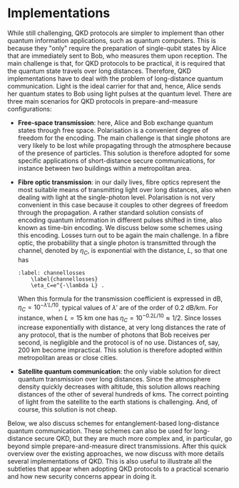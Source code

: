 # Implementations

While still challenging, QKD protocols are simpler to implement than other quantum information applications, such as quantum computers. This is because they "only" require the preparation of single-qubit states by Alice that are immediately sent to Bob, who measures them upon reception. The main challenge is that, for QKD protocols to be practical, it is required that the quantum state travels over long distances. Therefore, QKD implementations have to deal with the problem of long-distance quantum communication. Light is the ideal carrier for that and, hence, Alice sends her quantum states to Bob using light pulses at the quantum level. There are three main scenarios for QKD protocols in prepare-and-measure configurations:

- **Free-space transmission**: here, Alice and Bob exchange quantum states through free space. Polarisation is a convenient degree of freedom for the encoding. The main challenge is that single photons are very likely to be lost while propagating through the atmosphere because of the presence of particles. This solution is therefore adopted for some specific applications of short-distance secure communications, for instance between two buildings within a metropolitan area. 

- **Fibre optic transmission**: in our daily lives, fibre optics represent the most suitable means of transmitting light over long distances, also when dealing with light at the single-photon level. Polarisation is not very convenient in this case because it couples to other degrees of freedom through the propagation. A rather standard solution consists of encoding quantum information in different pulses shifted in time, also known as time-bin encoding. We discuss below some schemes using this encoding. Losses turn out to be again the main challenge. In a fibre optic, the probability that a single photon is transmitted through the channel, denoted by $\eta_C$, is exponential with the distance, $L$, so that one has 

    ```{math}
    :label: channellosses
        \label{channellosses}
        \eta_C=e^{-\lambda L} .
    ```

    When this formula for the transmission coefficient is expressed in dB, $\eta_C=10^{-\lambda'L/10}$, typical values of $\lambda'$ are of the order of 0.2 dB/km. For instance, when $L=15$ km one has $\eta_C=10^{-0.2L/10}\approx 1/2$. Since losses increase exponentially with distance, at very long distances the rate of any protocol, that is the number of photons that Bob receives per second, is negligible and the protocol is of no use. Distances of, say, 200 km become impractical. This solution is therefore adopted within metropolitan areas or close cities.
- **Satellite quantum communication**: the only viable solution for direct quantum transmission over long distances. Since the atmosphere density quickly decreases with altitude, this solution allows reaching distances of the other of several hundreds of kms. The correct pointing of light from the satellite to the earth stations is challenging. And, of course, this solution is not cheap. 

Below, we also discuss schemes for entanglement-based long-distance quantum communication. These schemes can also be used for long-distance secure QKD, but they are much more complex and, in particular, go beyond simple prepare-and-measure direct transmissions. After this quick overview over the existing approaches, we now discuss with more details several implementations of QKD. This is also useful to illustrate all the subtleties that appear when adopting QKD protocols to a practical scenario and how new security concerns appear in doing it.


